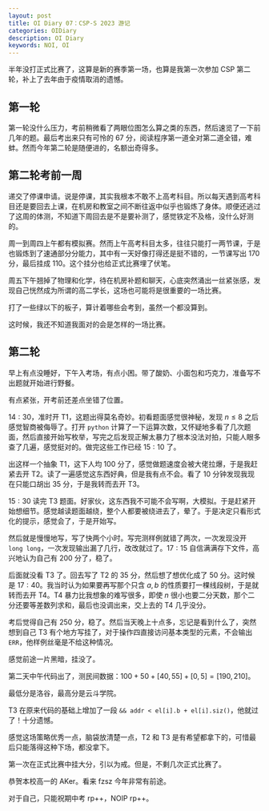 ```yaml
---
layout: post
title: OI Diary 07：CSP-S 2023 游记
categories: OIDiary
description: OI Diary
keywords: NOI, OI
---
```


半年没打正式比赛了，这算是新的赛季第一场，也算是我第一次参加 CSP 第二轮，补上了去年由于疫情取消的遗憾。

## 第一轮

第一轮没什么压力，考前稍微看了两眼位图怎么算之类的东西，然后速览了一下前几年的题。最后考出来只有可怜的 $67$ 分，阅读程序第一道全对第二道全错，难蚌。然而今年第二轮是随便进的，名额出奇得多。

## 第二轮考前一周

递交了停课申请。说是停课，其实我根本不敢不上高考科目。所以每天遇到高考科目还是要回去上课，在机房和教室之间不断往返中似乎也锻炼了身体。顺便还逃过了这周的体测，不知道下周回去是不是要补测了，感觉铁定不及格，没什么好测的。

周一到周四上午都有模拟赛。然而上午高考科目太多，往往只能打一两节课，于是也锻炼到了速通部分分能力，其中有一天好像打得还是挺不错的，一节课写出 170 分，最后挂成 110。这个挂分也给正式比赛埋了伏笔。

周五下午翘掉了物理和化学，待在机房补题和聊天，心底突然涌出一丝紧张感，发现自己恍然成为所谓的高二学长，这场也可能将是很重要的一场比赛。

打了一些绿以下的板子，算计着哪些会考到，虽然一个都没算到。

这时候，我还不知道我面对的会是怎样的一场比赛。

## 第二轮

早上有点没睡好，下午入考场，有点小困。带了酸奶、小面包和巧克力，准备写不出题就开始进行野餐。

有点紧张，开考前还差点坐错了位置。

$14:30$，准时开 T1，这题出得莫名奇妙。初看题面感觉很神秘，发现 $n\leq 8$ 之后感觉智商被侮辱了。打开 `python` 计算了一下运算次数，又怀疑地多看了几次题面，然后直接开始写枚举，写完之后发现正解太暴力了根本没法对拍，只能人眼多查了几遍，感觉挺对的。做完这些工作已经 $15:10$ 了。

出这样一个抽象 T1，这下人均 $100$ 分了，感觉做题速度会被大佬拉爆，于是我赶紧去开 T2。读了一遍感觉这东西好典，但是我有点不会。看了 $10$ 分钟发现我现在只能口胡出 $35$ 分，于是我转而去开 T3。

$15:30$ 读完 T3 题面。好家伙，这东西我不可能不会写啊，大模拟。于是赶紧开始想细节。感觉越读题面越绕，整个人都要被绕进去了，晕了。于是决定只看形式化的提示，感觉会了，于是开始写。

然后就是慢慢地写，写了快两个小时。写完测样例就错了两次，一次发现没开 `long long`，一次发现输出漏了几行，改改就过了。$17:15$ 自信满满存下文件，高兴地认为自己有 $200$ 分了，稳了。

后面就没看 T3 了。回去写了 T2 的 $35$ 分，然后想了想优化成了 $50$ 分。这时候是 $17:40$。我当时认为如果要再写那个只含 $a,b$ 的性质要打一棵线段树，于是就转而去开 T4。T4 暴力比我想象的难写很多，即使 $n$ 很小也要二分天数，那个二分还要等差数列求和，最后也没调出来，交上去的 T4 几乎没分。

考后觉得自己有 $250$ 分，稳了。然后当天晚上十点多，忘记是看到什么了，突然想到自己 T3 有个地方写挂了，对于操作四直接访问基本类型的元素，不会输出 `ERR`，他样例丝毫是不给这种情况。

感觉前途一片黑暗，挂没了。

第二天中午代码出了，测民间数据：$100+50+[40,55]+[0,5]=[190, 210]$。

最低分是洛谷，最高分是云斗学院。

T3 在原来代码的基础上增加了一段 `&& addr < el[i].b + el[i].siz()`，他就过了！十分遗憾。

感觉这场策略优秀一点，脑袋放清楚一点，T2 和 T3 是有希望都拿下的，可惜最后只能落得这种下场，都没拿下。

第一次在正式比赛中挂大分，引以为戒。但是，不剩几次正式比赛了。

恭贺本校高一的 AKer。看来 fzsz 今年非常有前途。

对于自己，只能祝期中考 rp++，NOIP rp++。